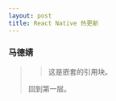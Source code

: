 ```yaml
---
layout: post
title: React Native 热更新
---
```


<h3 style="font-family: 'STXingkai', '华文行楷', 'STKaiti', '华文楷体'; ">马德婧</h3>

> 
>
> > 这是嵌套的引用块。
>
> 回到第一层。